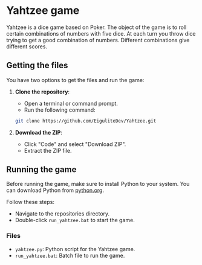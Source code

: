 # Yahtzee game

Yahtzee is a dice game based on Poker. The object of the game is to roll certain combinations of numbers with five dice. At each turn you throw dice trying to get a good combination of numbers. Different combinations give different scores.

## Getting the files

You have two options to get the files and run the game:

1. **Clone the repository**:
   - Open a terminal or command prompt.
   - Run the following command:
   ```sh
   git clone https://github.com/EiguliteDev/Yahtzee.git
   ```

2. **Download the ZIP**:
   - Click "Code" and select "Download ZIP".
   - Extract the ZIP file.

## Running the game

Before running the game, make sure to install Python to your system. You can download Python from [python.org](https://www.python.org/).

Follow these steps:
   - Navigate to the repositories directory.
   - Double-click `run_yahtzee.bat` to start the game.

### Files

- `yahtzee.py`: Python script for the Yahtzee game.
- `run_yahtzee.bat`: Batch file to run the game.
